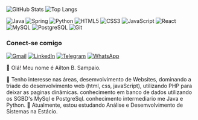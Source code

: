
 ![GitHub Stats](https://github-readme-stats.vercel.app/api?username=Ailton78&theme=transparent&bg_color=011627&border_color=FF9F1C&show_icons=true&icon_color=E71D36&title_color=2EC4B6&text_color=FDFFFC)
 ![Top Langs](https://github-readme-stats-git-masterrstaa-rickstaa.vercel.app/api/top-langs/?username=Ailton78&bg_color=011627&border_color=FF9F1C&title_color=2EC4B6&text_color=FDFFFC)

![Java](https://img.shields.io/badge/java-%23ED8B00.svg?style=for-the-badge&logo=openjdk&logoColor=white)
![Spring](https://img.shields.io/badge/spring-%236DB33F.svg?style=for-the-badge&logo=spring&logoColor=white)
![Python](https://img.shields.io/badge/python-3670A0?style=for-the-badge&logo=python&logoColor=ffdd54)
![HTML5](https://img.shields.io/badge/HTML5-E34F26?style=for-the-badge&logo=html5&logoColor=white)
![CSS3](https://img.shields.io/badge/CSS3-1572B6?style=for-the-badge&logo=css3&logoColor=white)
![JavaScript](https://img.shields.io/badge/JavaScript-F7DF1E?style=for-the-badge&logo=javascript&logoColor=black)
![React](https://img.shields.io/badge/React-20232A?style=for-the-badge&logo=react&logoColor=61DAFB)
![MySQL](https://img.shields.io/badge/MySQL-00000F?style=for-the-badge&logo=mysql&logoColor=white)
![PostgreSQL](https://img.shields.io/badge/PostgreSQL-000?style=for-the-badge&logo=postgresql)
![Git](https://img.shields.io/badge/GIT-E44C30?style=for-the-badge&logo=git&logoColor=white)

 ### Conect-se comigo
  [![Gmail](https://img.shields.io/badge/Gmail-333333?style=for-the-badge&logo=gmail&logoColor=red)](mailto:sd.ailtonsampaio@gmail.com)
  [![LinkedIn](https://img.shields.io/badge/LinkedIn-0077B5?style=for-the-badge&logo=linkedin&logoColor=white)](https://www.linkedin.com/in/ailton-sampaio-21864b124/)
  [![Telegram](https://img.shields.io/badge/Telegram-000?style=for-the-badge&logo=telegram&logoColor=2CA5E0)](https://t.me/Ailton_Sampaio)
  [![WhatsApp](https://img.shields.io/badge/WhatsApp-25D366?style=for-the-badge&logo=whatsapp&logoColor=white)](https://wa.me/55+91+985841071)
  
👋 Olá! Meu nome é Ailton B. Sampaio.

👀 Tenho interesse nas áreas, desemvolvimento de Websites, dominando a triade do desenvolvimento web (html, css, javaScript), utilizando PHP para deixar as paginas dinâmicas.
conhecimento em banco de dados utilizando os SGBD's MySql e PostgreSql.
conhecimento intermediario me Java e Python.
🌱 Atualmente, estou estudando Análise e Desemvolvimento de Sistemas na Estácio.

 
